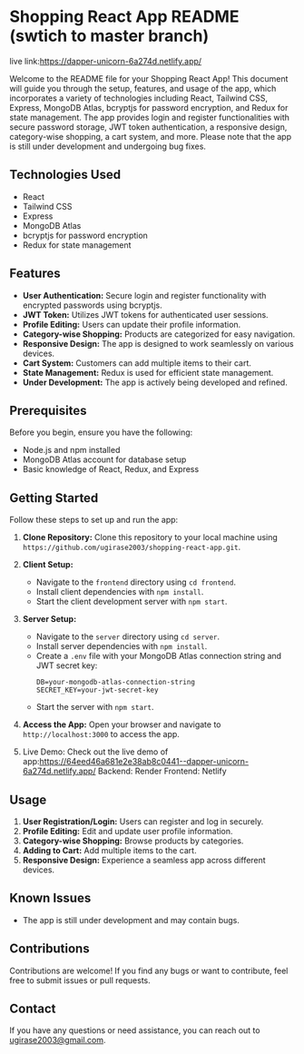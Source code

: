 # Shopping React App README (swtich to master branch)
live link:https://dapper-unicorn-6a274d.netlify.app/


Welcome to the README file for your Shopping React App! This document will guide you through the setup, features, and usage of the app, which incorporates a variety of technologies including React, Tailwind CSS, Express, MongoDB Atlas, bcryptjs for password encryption, and Redux for state management. The app provides login and register functionalities with secure password storage, JWT token authentication, a responsive design, category-wise shopping, a cart system, and more. Please note that the app is still under development and undergoing bug fixes.

## Technologies Used

- React
- Tailwind CSS
- Express
- MongoDB Atlas
- bcryptjs for password encryption
- Redux for state management

## Features

- **User Authentication:** Secure login and register functionality with encrypted passwords using bcryptjs.
- **JWT Token:** Utilizes JWT tokens for authenticated user sessions.
- **Profile Editing:** Users can update their profile information.
- **Category-wise Shopping:** Products are categorized for easy navigation.
- **Responsive Design:** The app is designed to work seamlessly on various devices.
- **Cart System:** Customers can add multiple items to their cart.
- **State Management:** Redux is used for efficient state management.
- **Under Development:** The app is actively being developed and refined.

## Prerequisites

Before you begin, ensure you have the following:

- Node.js and npm installed
- MongoDB Atlas account for database setup
- Basic knowledge of React, Redux, and Express

## Getting Started

Follow these steps to set up and run the app:

1. **Clone Repository:** Clone this repository to your local machine using `https://github.com/ugirase2003/shopping-react-app.git`.

2. **Client Setup:**
   - Navigate to the `frontend` directory using `cd frontend`.
   - Install client dependencies with `npm install`.
   - Start the client development server with `npm start`.

3. **Server Setup:**
   - Navigate to the `server` directory using `cd server`.
   - Install server dependencies with `npm install`.
   - Create a `.env` file with your MongoDB Atlas connection string and JWT secret key:
     ```
     DB=your-mongodb-atlas-connection-string
     SECRET_KEY=your-jwt-secret-key
     ```
   - Start the server with `npm start`.

4. **Access the App:** Open your browser and navigate to `http://localhost:3000` to access the app.

5. Live Demo: Check out the live demo of app:https://64eed46a681e2e38ab8c0441--dapper-unicorn-6a274d.netlify.app/
     Backend: Render
     Frontend: Netlify
   

## Usage

1. **User Registration/Login:** Users can register and log in securely.
2. **Profile Editing:** Edit and update user profile information.
3. **Category-wise Shopping:** Browse products by categories.
4. **Adding to Cart:** Add multiple items to the cart.
5. **Responsive Design:** Experience a seamless app across different devices.

## Known Issues

- The app is still under development and may contain bugs.

## Contributions

Contributions are welcome! If you find any bugs or want to contribute, feel free to submit issues or pull requests.



## Contact

If you have any questions or need assistance, you can reach out to ugirase2003@gmail.com.

